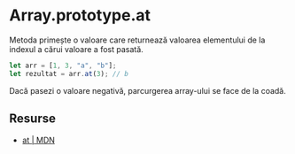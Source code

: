 # Array.prototype.at

Metoda primește o valoare care returnează valoarea elementului de la indexul a cărui valoare a fost pasată.

```javascript
let arr = [1, 3, "a", "b"];
let rezultat = arr.at(3); // b
```

Dacă pasezi o valoare negativă, parcurgerea array-ului se face de la coadă.

## Resurse

- [at | MDN](https://developer.mozilla.org/en-US/docs/Web/JavaScript/Reference/Global_Objects/Array/at)